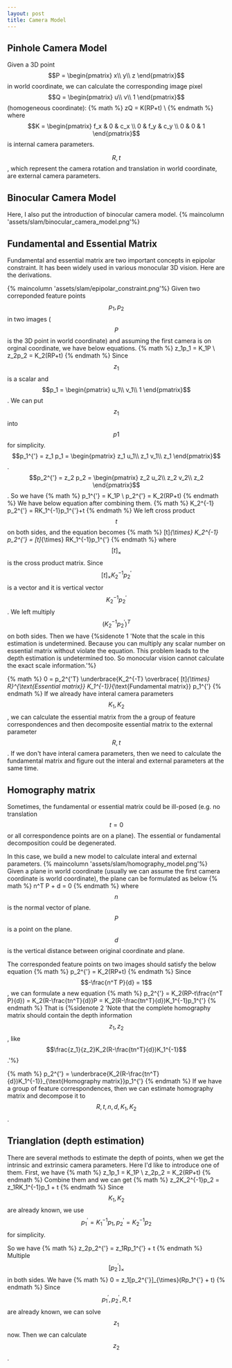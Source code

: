 ```yaml
---
layout: post
title: Camera Model
---
```


## Pinhole Camera Model
Given a 3D point $$P = \begin{pmatrix} x\\ y\\ z \end{pmatrix}$$ in world coordinate, we can calculate the corresponding image pixel $$Q = \begin{pmatrix} u\\ v\\ 1 \end{pmatrix}$$ (homogeneous coordinate):
{% math %}
zQ = K(RP+t) \\ 
{% endmath %}
where $$K = \begin{pmatrix} f_x & 0 & c_x \\ 0 & f_y & c_y \\ 0 & 0 & 1 \end{pmatrix}$$ is internal camera parameters.

$$R,t$$, which represent the camera rotation and translation in world coordinate, are external camera parameters.


## Binocular Camera Model
Here, I also put the introduction of binocular camera model. 
{% maincolumn 'assets/slam/binocular_camera_model.png'%}



## Fundamental and Essential Matrix
Fundamental and essential matrix are two important concepts in epipolar constraint. It has been widely used in various monocular 3D vision.
Here are the derivations.

{% maincolumn 'assets/slam/epipolar_constraint.png'%}
Given two correponded feature points $$p_1, p_2$$ in two images ($$P$$ is the 3D point in world coordinate) and assuming the first camera is on orginal coordinate, we have below equations.
{% math %}
z_1p_1 = K_1P \\ 
z_2p_2 = K_2(RP+t)
{% endmath %}
Since $$z_1$$ is a scalar and $$p_1 = \begin{pmatrix} u_1\\ v_1\\ 1 \end{pmatrix}$$. We can put $$z_1$$ into $$p1$$ for simplicity.
$$p_1^{'} = z_1 p_1 = \begin{pmatrix} z_1 u_1\\ z_1 v_1\\ z_1 \end{pmatrix}$$.
$$p_2^{'} = z_2 p_2 = \begin{pmatrix} z_2 u_2\\ z_2 v_2\\ z_2 \end{pmatrix}$$.
So we have
{% math %}
p_1^{'} = K_1P \\ 
p_2^{'} = K_2(RP+t)
{% endmath %}
We have below equation after combining them.
{% math %}
K_2^{-1} p_2^{'} = RK_1^{-1}p_1^{'}+t
{% endmath %}
We left cross product $$t$$ on both sides, and the equation becomes
{% math %}
[t]_{\times} K_2^{-1} p_2^{'} = [t]_{\times} RK_1^{-1}p_1^{'}
{% endmath %}
where $$[t]_{\times}$$ is the cross product matrix.
Since $$[t]_{\times} K_2^{-1} p_2^{'}$$ is a vector and it is vertical vector $$K_2^{-1} p_2^{'}$$.
We left multiply $$(K_2^{-1} p_2^{'})^T$$ on both sides. Then we have 
{%sidenote 1 'Note that the scale in this estimation is undetermined. Because you can multiply any scalar number on essential matrix without violate the equation. This problem leads to the depth estimation is undetermined too. So monocular vision cannot calculate the exact scale information.'%}

{% math %}
0 = p_2^{'T} \underbrace{K_2^{-T} \overbrace{ [t]_{\times} R}^{\text{Essential matrix}} K_1^{-1}}_{\text{Fundamental matrix}} p_1^{'}
{% endmath %}
If we already have interal camera parameters $$K_1, K_2$$, we can calculate the essential matrix from the a group of feature correspondences and then decomposite essential matrix to the external parameter $$R, t$$.
If we don't have interal camera parameters, then we need to calculate the fundamental matrix and figure out the interal and external parameters at the same time.



## Homography matrix
Sometimes, the fundamental or essential matrix could be ill-posed (e.g. no translation $$t=0$$ or all correspondence points are on a plane). The essential or fundamental decomposition could be degenerated.

In this case, we build a new model to calculate interal and external parameters.
{% maincolumn 'assets/slam/homography_model.png'%}
Given a plane in world coordinate (usually we can assume the first camera coordinate is world coordinate), the plane can be formulated as below
{% math %}
n^T P + d = 0
{% endmath %}
where $$n$$ is the normal vector of plane. $$P$$ is a point on the plane. $$d$$ is the vertical distance between original coordinate and plane.

The corresponded feature points on two images should satisfy the below equation
{% math %}
p_2^{'} = K_2(RP+t)
{% endmath %}
Since $$-\frac{n^T P}{d} = 1$$, we can formulate a new equation
{% math %}
p_2^{'} = K_2(RP-t\frac{n^T P}{d}) = K_2(R-\frac{tn^T}{d})P = K_2(R-\frac{tn^T}{d})K_1^{-1}p_1^{'}
{% endmath %}
That is 
{%sidenote 2 'Note that the complete homography matrix should contain the depth information $$z_1, z_2$$, like $$\frac{z_1}{z_2}K_2(R-\frac{tn^T}{d})K_1^{-1}$$.'%}

{% math %}
p_2^{'} = \underbrace{K_2(R-\frac{tn^T}{d})K_1^{-1}}_{\text{Homography matrix}}p_1^{'}
{% endmath %}
If we have a group of feature correspondences, then we can estimate homography matrix and decompose it to $$R, t, n, d, K_1, K_2$$.



## Trianglation (depth estimation)
There are several methods to estimate the depth of points, when we get the intrinsic and extrinsic camera parameters. 
Here I'd like to introduce one of them.
First, we have
{% math %}
z_1p_1 = K_1P \\ 
z_2p_2 = K_2(RP+t)
{% endmath %}
Combine them and we can get
{% math %}
z_2K_2^{-1}p_2 = z_1RK_1^{-1}p_1 + t
{% endmath %}
Since $$K_1, K_2$$ are already known, we use $$p_1^{'} = K_1^{-1}p_1, p_2^{'} = K_2^{-1}p_2$$ for simplicity.

So we have 
{% math %}
z_2p_2^{'} = z_1Rp_1^{'} + t
{% endmath %}
Multiple $$[p_2^{'}]_{\times}$$ in both sides. We have
{% math %}
0 = z_1[p_2^{'}]_{\times}(Rp_1^{'} + t)
{% endmath %}
Since $$p_1^{'}, p_2^{'}, R, t$$ are already known, we can solve $$z_1$$ now. Then we can calculate $$z_2$$.



